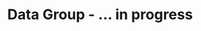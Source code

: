 ---
title: Data Group - ... in progress
description: DATA provides exceptional multichannel communication solutions for every department in your company...or beyond it!
img: data.jpg
link: datagroup.ca
group: inno 
---